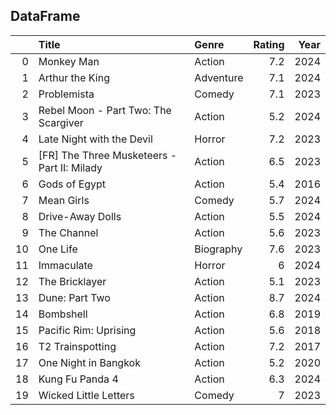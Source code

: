 
## DataFrame
|    | Title                                       | Genre     |   Rating |   Year |
|---:|:--------------------------------------------|:----------|---------:|-------:|
|  0 | Monkey Man                                  | Action    |      7.2 |   2024 |
|  1 | Arthur the King                             | Adventure |      7.1 |   2024 |
|  2 | Problemista                                 | Comedy    |      7.1 |   2023 |
|  3 | Rebel Moon - Part Two: The Scargiver        | Action    |      5.2 |   2024 |
|  4 | Late Night with the Devil                   | Horror    |      7.2 |   2023 |
|  5 | [FR] The Three Musketeers - Part II: Milady | Action    |      6.5 |   2023 |
|  6 | Gods of Egypt                               | Action    |      5.4 |   2016 |
|  7 | Mean Girls                                  | Comedy    |      5.7 |   2024 |
|  8 | Drive-Away Dolls                            | Action    |      5.5 |   2024 |
|  9 | The Channel                                 | Action    |      5.6 |   2023 |
| 10 | One Life                                    | Biography |      7.6 |   2023 |
| 11 | Immaculate                                  | Horror    |      6   |   2024 |
| 12 | The Bricklayer                              | Action    |      5.1 |   2023 |
| 13 | Dune: Part Two                              | Action    |      8.7 |   2024 |
| 14 | Bombshell                                   | Action    |      6.8 |   2019 |
| 15 | Pacific Rim: Uprising                       | Action    |      5.6 |   2018 |
| 16 | T2 Trainspotting                            | Action    |      7.2 |   2017 |
| 17 | One Night in Bangkok                        | Action    |      5.2 |   2020 |
| 18 | Kung Fu Panda 4                             | Action    |      6.3 |   2024 |
| 19 | Wicked Little Letters                       | Comedy    |      7   |   2023 |